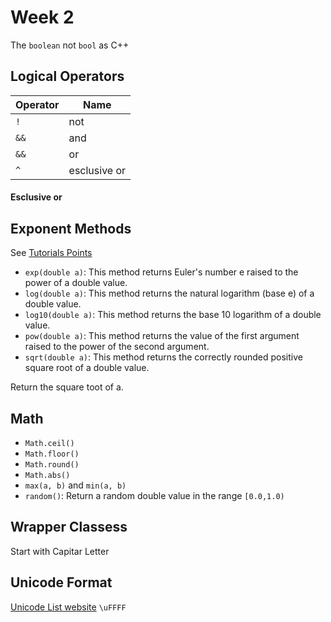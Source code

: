 # Week 2

The `boolean` not `bool` as C++

## Logical Operators 

|Operator | Name |
| - | - | 
| `!` | not |
|`&&`| and|
|`&&`| or|
|`^`| esclusive or|

#### Esclusive or 


## Exponent Methods

See [Tutorials Points](https://www.tutorialspoint.com/java/lang/java_lang_math.htm)

- `exp(double a)`: This method returns Euler's number e raised to the power of a double value.
- `log(double a)`: This method returns the natural logarithm (base e) of a double value.
- `log10(double a)`: This method returns the base 10 logarithm of a double value.
- `pow(double a)`: This method returns the value of the first argument raised to the power of the second argument.
- `sqrt(double a)`: This method returns the correctly rounded positive square root of a double value.

Return the square toot of a.

## Math

- `Math.ceil()`
- `Math.floor()`
- `Math.round()`
- `Math.abs()`
- `max(a, b)` and `min(a, b)`
- `random()`: Return a random double value in the range `[0.0,1.0)`
 
## Wrapper Classess

Start with Capitar Letter

## Unicode Format

[Unicode List website](https://en.wikipedia.org/wiki/List_of_Unicode_characters)
`\uFFFF`